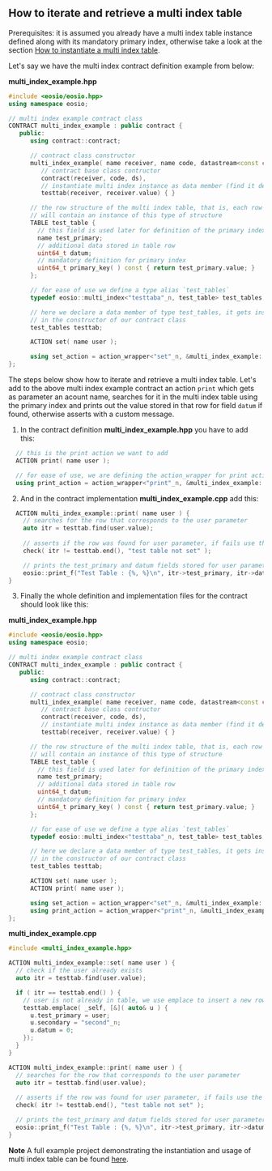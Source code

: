 ## How to iterate and retrieve a multi index table

Prerequisites: it is assumed you already have a multi index table instance defined along with its mandatory primary index, otherwise take a look at the section [How to instantiate a multi index table](./how-to-instantiate-a-multi-index-table.md).

Let's say we have the multi index contract definition example from below:

__multi_index_example.hpp__
```cpp
#include <eosio/eosio.hpp>
using namespace eosio;

// multi index example contract class
CONTRACT multi_index_example : public contract {
   public:
      using contract::contract;

      // contract class constructor
      multi_index_example( name receiver, name code, datastream<const char*> ds ) :
         // contract base class contructor
         contract(receiver, code, ds),
         // instantiate multi index instance as data member (find it defined below)
         testtab(receiver, receiver.value) { }

      // the row structure of the multi index table, that is, each row of the table
      // will contain an instance of this type of structure
      TABLE test_table {
        // this field is used later for definition of the primary index
        name test_primary;
        // additional data stored in table row
        uint64_t datum;
        // mandatory definition for primary index
        uint64_t primary_key( ) const { return test_primary.value; }
      };

      // for ease of use we define a type alias `test_tables`
      typedef eosio::multi_index<"testtaba"_n, test_table> test_tables;

      // here we declare a data member of type test_tables, it gets instantiated 
      // in the constructor of our contract class
      test_tables testtab;

      ACTION set( name user );

      using set_action = action_wrapper<"set"_n, &multi_index_example::set>;
};
```

The steps below show how to iterate and retrieve a multi index table. 
Let's add to the above multi index example contract an action `print` which gets as parameter an acount name, searches for it in the multi index table using the primary index and prints out the value stored in that row for field `datum` if found, otherwise asserts with a custom message.

1. In the contract definition __multi_index_example.hpp__ you have to add this:
```cpp
  // this is the print action we want to add
  ACTION print( name user );

  // for ease of use, we are defining the action_wrapper for print action
  using print_action = action_wrapper<"print"_n, &multi_index_example::print>;
```

2. And in the contract implementation __multi_index_example.cpp__ add this:
```cpp
  ACTION multi_index_example::print( name user ) {
    // searches for the row that corresponds to the user parameter
    auto itr = testtab.find(user.value);
    
    // asserts if the row was found for user parameter, if fails use the given message
    check( itr != testtab.end(), "test table not set" );

    // prints the test_primary and datum fields stored for user parameter
    eosio::print_f("Test Table : {%, %}\n", itr->test_primary, itr->datum);
}
```

3. Finally the whole definition and implementation files for the contract should look like this:

__multi_index_example.hpp__
```cpp
#include <eosio/eosio.hpp>
using namespace eosio;

// multi index example contract class
CONTRACT multi_index_example : public contract {
   public:
      using contract::contract;

      // contract class constructor
      multi_index_example( name receiver, name code, datastream<const char*> ds ) :
         // contract base class contructor
         contract(receiver, code, ds),
         // instantiate multi index instance as data member (find it defined below)
         testtab(receiver, receiver.value) { }

      // the row structure of the multi index table, that is, each row of the table
      // will contain an instance of this type of structure
      TABLE test_table {
        // this field is used later for definition of the primary index
        name test_primary;
        // additional data stored in table row
        uint64_t datum;
        // mandatory definition for primary index
        uint64_t primary_key( ) const { return test_primary.value; }
      };

      // for ease of use we define a type alias `test_tables`
      typedef eosio::multi_index<"testtaba"_n, test_table> test_tables;

      // here we declare a data member of type test_tables, it gets instantiated 
      // in the constructor of our contract class
      test_tables testtab;

      ACTION set( name user );
      ACTION print( name user );

      using set_action = action_wrapper<"set"_n, &multi_index_example::set>;
      using print_action = action_wrapper<"print"_n, &multi_index_example::print>;
};
```

__multi_index_example.cpp__
```cpp
#include <multi_index_example.hpp>

ACTION multi_index_example::set( name user ) {
  // check if the user already exists
  auto itr = testtab.find(user.value);

  if ( itr == testtab.end() ) {
    // user is not already in table, we use emplace to insert a new row data structure in table
    testtab.emplace( _self, [&]( auto& u ) {
      u.test_primary = user;
      u.secondary = "second"_n;
      u.datum = 0;
    });
  }
}

ACTION multi_index_example::print( name user ) {
  // searches for the row that corresponds to the user parameter
  auto itr = testtab.find(user.value);
  
  // asserts if the row was found for user parameter, if fails use the given message
  check( itr != testtab.end(), "test table not set" );

  // prints the test_primary and datum fields stored for user parameter
  eosio::print_f("Test Table : {%, %}\n", itr->test_primary, itr->datum);
}
```

__Note__
A full example project demonstrating the instantiation and usage of multi index table can be found [here](https://github.com/EOSIO/eosio.cdt/tree/master/examples/multi_index_example).